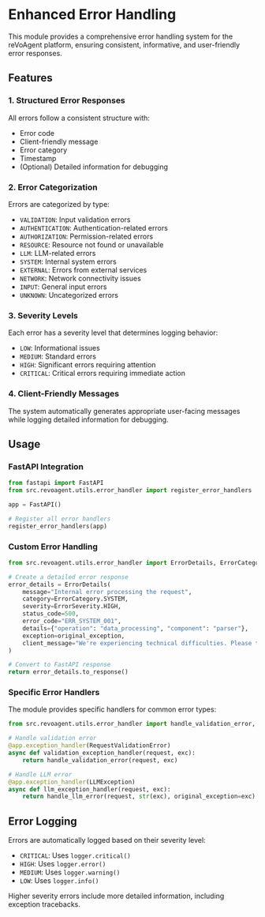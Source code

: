 # Enhanced Error Handling

This module provides a comprehensive error handling system for the reVoAgent platform, ensuring consistent, informative, and user-friendly error responses.

## Features

### 1. Structured Error Responses

All errors follow a consistent structure with:
- Error code
- Client-friendly message
- Error category
- Timestamp
- (Optional) Detailed information for debugging

### 2. Error Categorization

Errors are categorized by type:
- `VALIDATION`: Input validation errors
- `AUTHENTICATION`: Authentication-related errors
- `AUTHORIZATION`: Permission-related errors
- `RESOURCE`: Resource not found or unavailable
- `LLM`: LLM-related errors
- `SYSTEM`: Internal system errors
- `EXTERNAL`: Errors from external services
- `NETWORK`: Network connectivity issues
- `INPUT`: General input errors
- `UNKNOWN`: Uncategorized errors

### 3. Severity Levels

Each error has a severity level that determines logging behavior:
- `LOW`: Informational issues
- `MEDIUM`: Standard errors
- `HIGH`: Significant errors requiring attention
- `CRITICAL`: Critical errors requiring immediate action

### 4. Client-Friendly Messages

The system automatically generates appropriate user-facing messages while logging detailed information for debugging.

## Usage

### FastAPI Integration

```python
from fastapi import FastAPI
from src.revoagent.utils.error_handler import register_error_handlers

app = FastAPI()

# Register all error handlers
register_error_handlers(app)
```

### Custom Error Handling

```python
from src.revoagent.utils.error_handler import ErrorDetails, ErrorCategory, ErrorSeverity

# Create a detailed error response
error_details = ErrorDetails(
    message="Internal error processing the request",
    category=ErrorCategory.SYSTEM,
    severity=ErrorSeverity.HIGH,
    status_code=500,
    error_code="ERR_SYSTEM_001",
    details={"operation": "data_processing", "component": "parser"},
    exception=original_exception,
    client_message="We're experiencing technical difficulties. Please try again later."
)

# Convert to FastAPI response
return error_details.to_response()
```

### Specific Error Handlers

The module provides specific handlers for common error types:

```python
from src.revoagent.utils.error_handler import handle_validation_error, handle_llm_error, handle_auth_error

# Handle validation error
@app.exception_handler(RequestValidationError)
async def validation_exception_handler(request, exc):
    return handle_validation_error(request, exc)

# Handle LLM error
@app.exception_handler(LLMException)
async def llm_exception_handler(request, exc):
    return handle_llm_error(request, str(exc), original_exception=exc)
```

## Error Logging

Errors are automatically logged based on their severity level:
- `CRITICAL`: Uses `logger.critical()`
- `HIGH`: Uses `logger.error()`
- `MEDIUM`: Uses `logger.warning()`
- `LOW`: Uses `logger.info()`

Higher severity errors include more detailed information, including exception tracebacks.